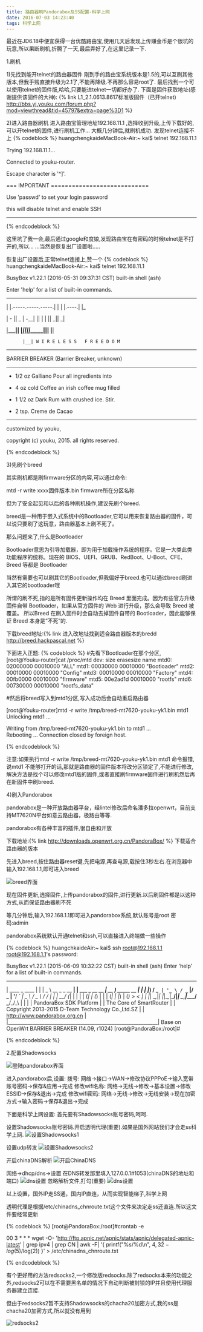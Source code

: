 ```yaml
---
title: 路由器刷Pandorabox及SS配置-科学上网
date: 2016-07-03 14:23:40
tags: 科学上网
---
```


最近在JD6.18中便宜获得一台优酷路由宝,使用几天后发现上传赚金币是个很坑的玩意,所以果断刷机,折腾了一天,最后弄好了,在这里记录一下.

1.刷机

1)先找到能开telnet的路由器固件
刚到手的路由宝系统版本是1.5的,可以互刷其他版本,但我手贱直接升级为2.1了,不能再降级.不再那么容易root了.
最后找到一个可以使用telnet的固件版,哈哈,只要能进telnet一切都好办了.
下面是固件获取地址(感谢提供该固件的大神):
{% link L1_2.1.0613.8617标准版固件（已开telnet) http://bbs.yj.youku.com/forum.php?mod=viewthread&tid=45797&extra=page%3D1 %} 
<!-- more -->

2)进入路由器刷机
进入路由宝管理地址192.168.11.1 ,选择收到升级,上传下载好的,可以开telnet的固件,进行刷机工作...
大概几分钟后,就刷机成功.
发现telnet连接不上
{% codeblock %}
huangchengkaideMacBook-Air:~ kai$ telnet 192.168.11.1

Trying 192.168.11.1...

Connected to youku-router.

Escape character is '^]'.

 === IMPORTANT ============================

  Use 'passwd' to set your login password

  this will disable telnet and enable SSH

 ------------------------------------------

 {% endcodeblock %}

这里坑了我一会,最后通过google和度娘,发现路由宝在有密码的时候telnet是不打开的,所以...
...当然是恢复出厂设置啦.....

恢复出厂设置后,正常telnet连接上,赞一个
{% codeblock %}
huangchengkaideMacBook-Air:~ kai$ telnet 192.168.11.1

BusyBox v1.22.1 (2016-05-31 09:37:31 CST) built-in shell (ash)

Enter 'help' for a list of built-in commands.



  _______                     ________        __              

 |       |.-----.-----.-----.|  |  |  |.----.|  |_      

 |   -   ||  _  |  -__|     ||  |  |  ||   _||   _|        

 |_______||   __|_____|__|__||________||__|  |____|       

          |__| W I R E L E S S   F R E E D O M  



 -----------------------------------------------------

 BARRIER BREAKER (Barrier Breaker, unknown)

 -----------------------------------------------------

  * 1/2 oz Galliano         Pour all ingredients into

  * 4 oz cold Coffee        an irish coffee mug filled

  * 1 1/2 oz Dark Rum       with crushed ice. Stir.

  * 2 tsp. Creme de Cacao

 -----------------------------------------------------

 customized by youku, 

 copyright (c) youku, 2015. all rights reserved.

{% endcodeblock %}

3)先刷个breed

其实刷机都是刷firmware分区的内容,可以通过命令:

mtd -r write xxxx固件版本.bin  firmware所在分区名称

但为了安全起见和以后的各种刷机操作,建议先刷个breed.

breed是一种用于嵌入式系统中的Bootloader,它可以用来恢复路由器的固件，可以说只要刷了这玩意，路由器基本上刷不死了。

那么问题来了,什么是Bootloader 

Bootloader意思为引导加载器，即为用于加载操作系统的程序。它是一大类此类功能程序的统称。现在的 BIOS、UEFI、GRUB、RedBoot、U-Boot、CFE、Breed 等都是 Bootloader

当然有需要也可以刷其它的Bootloader,但我偏好于breed.也可以通过breed刷进入其它的bootloader哦

所谓的刷不死,指的是所有固件更新操作均在 Breed 里面完成。因为有些官方升级固件自带 Bootloader，如果从官方固件的 Web 进行升级，那么会导致 Breed 被覆盖。
所以Breed 在刷入固件时会自动去掉固件自带的 Bootloader，因此能够保证 Breed 本身是“不死”的.

下载breed地址:{% link 进入改地址找到适合路由器版本的bredd http://breed.hackpascal.net %}

下面进入正题:
{% codeblock %}
#先看下Bootloader在那个分区,
[root@Youku-router]cat /proc/mtd 
dev:    size   erasesize  name
mtd0: 02000000 00010000 "ALL"
mtd1: 00030000 00010000 "Bootloader"
mtd2: 00010000 00010000 "Config"
mtd3: 00010000 00010000 "Factory"
mtd4: 00fb0000 00010000 "firmware"
mtd5: 00e2ad1d 00010000 "rootfs"
mtd6: 00730000 00010000 "rootfs_data"

#然后将breed写入到mtd1分区,写入成功后会自动重启路由器

[root@Youku-router]mtd -r write /tmp/breed-mt7620-youku-yk1.bin  mtd1
Unlocking mtd1 ...

Writing from /tmp/breed-mt7620-youku-yk1.bin to mtd1 ...     
Rebooting ...
Connection closed by foreign host.

{% endcodeblock %}

注意:如果执行mtd -r write /tmp/breed-mt7620-youku-yk1.bin  mtd1 命令报错,说mtd1 不能够打开的话,那就是路由器的固件版本将改分区锁定了,不能进行修改,解决方法是找个可以修改mtd1版的固件,或者直接刷firmware固件进行刷机然后再在新固件中刷breed.

4)刷入Pandorabox

pandorabox是一种开放路由器平台，经lintel修改后命名潘多拉openwrt，目前支持MT7620N平台如意云路由器，极路由等等.

pandorabox有各种丰富的插件,很自由和开放

下载地址:{% link  http://downloads.openwrt.org.cn/PandoraBox/  %}
下载适合路由器的版本

先进入breed,按住路由器reset键,先把电源,再查电源,载按住3秒左右.在浏览器中输入192.168.1.1,即可进入breed

![breed界面](/images/breed.png)

现在固件更新,选择固件,上传pandorabox的固件,进行更新.以后刷固件都是以这种方式,从而保证路由器刷不死

等几分钟后,输入192.168.1.1即可进入pandorabox系统,默认账号是root 密码:admin

pandorabox系统默认开通telnet和ssh,可以直接进入终端做一些操作

{% codeblock %}
huangchkaideAir:~ kai$ ssh root@192.168.1.1
root@192.168.1.1's password: 


BusyBox v1.22.1 (2015-06-09 10:32:22 CST) built-in shell (ash)
Enter 'help' for a list of built-in commands.


  _______________________________________________________________ 
 |    ____                 _                 ____               |
 |   |  _ \ __ _ _ __   __| | ___  _ __ __ _| __ )  _____  __   |
 |   | |_) / _` | '_ \ / _` |/ _ \| '__/ _` |  _ \ / _ \ \/ /   |
 |   |  __/ (_| | | | | (_| | (_) | | | (_| | |_) | (_) >  <    |
 |   |_|   \__,_|_| |_|\__,_|\___/|_|  \__,_|____/ \___/_/\_\   |
 |                                                              |
 |                  PandoraBox SDK Platform                     |
 |                  The Core of SmartRouter                     |
 |       Copyright 2013-2015 D-Team Technology Co.,Ltd.SZ       |
 |                http://www.pandorabox.org.cn                  |
 |______________________________________________________________|
  Base on OpenWrt BARRIER BREAKER (14.09, r1024)
[root@PandoraBox:/root]#

{% endcodeblock %}

2.配置Shadowsocks

![登陆pandorabox界面](/images/pandorabox_login.png)

进入pandorabox后,设置:
拨号: 网络->接口->WAN->修改协议PPPoE->输入宽带账号密码->保存&应用->完成
修改wifi名称: 网络->无线->修改->基本设置->修改ESSID->保存&退出->完成
修改wifi密码: 网络->无线->修改->无线安装->现在加密方式->输入密码->保存&退出->完成

下面是科学上网设置:
首先要有Shadowsocks账号密码,呵呵.

设置Shadowsocks账号密码.开启透明代理(重要).如果是国外网站我们才会走ss科学上网.
![设置Shadowsocks1](/images/pandorabox_1.png)

设置udp转发
![设置Shadowsocks2](/images/pandorabox_2.png)

开启chinaDNS解析
![开启ChinaDNS](/images/pandorabox_3.png)

网络->dhcp/dns->设置
在DNS转发那里填入127.0.0.1#1053(chinaDNS的地址和端口)
![dns设置](/images/pandorabox_4.png)
忽略解析文件,打勾(重要)
![dns设置](/images/pandorabox_5.png)

以上设置，国外IP走SS通，国内IP直连，从而实现智能梯子,科学上网

透明代理是根据/etc/chinadns_chnroute.txt这个文件来决定走ss还直连.所以这文件要经常更新

{% codeblock %}
[root@PandoraBox:/root]#crontab -e

00 3 * * * wget -O- 'http://ftp.apnic.net/apnic/stats/apnic/delegated-apnic-latest' | grep ipv4 | grep CN | awk -F\| '{ printf("%s/%d\n", $4, 32-log($5)/log(2)) }' > /etc/chinadns_chnroute.txt

{% endcodeblock %}

有个更好用的方法redsocks2,一个修改版redsocks.除了redsocks本来的功能之外,redsocks2可以在不需要黑名单的情况下自动判断被封锁的IP并且使用代理服务器建立连接.

但由于redsocks2暂不支持Shadowsocks的chacha20加密方式,我的ss是chacha20加密方式,所以就没有用到

![redsocks2](/images/pandorabox_6.png)



